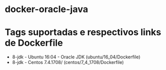 # docker-oracle-java


# Tags suportadas e respectivos links de Dockerfile

* 8-jdk - Ubuntu 16:04 - Oracle JDK  (ubuntu/16_04/Dockerfile)
* 8-jdk - Centos 7.4.1708/ (centos/7_4_1708/Dockerfile)
